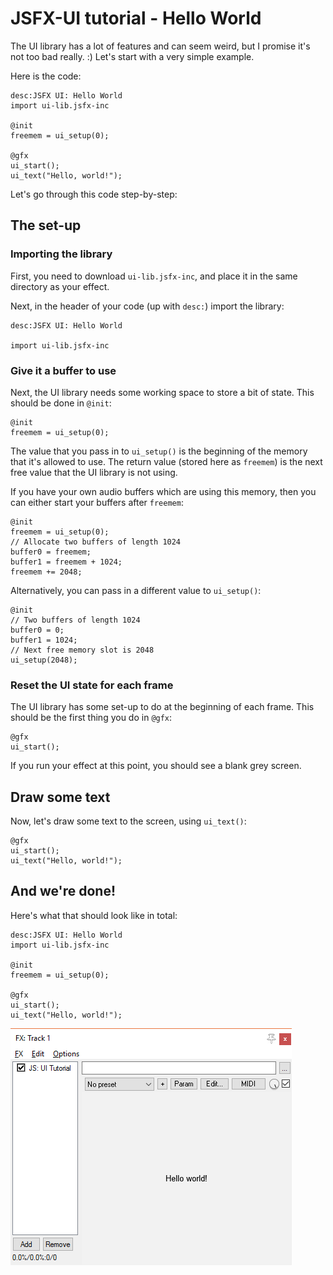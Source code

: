 # JSFX-UI tutorial - Hello World

The UI library has a lot of features and can seem weird, but I promise it's not too bad really. :)  Let's start with a very simple example.

Here is the code:

```eel2
desc:JSFX UI: Hello World
import ui-lib.jsfx-inc

@init
freemem = ui_setup(0);

@gfx
ui_start();
ui_text("Hello, world!");
```

Let's go through this code step-by-step:

## The set-up

### Importing the library

First, you need to download `ui-lib.jsfx-inc`, and place it in the same directory as your effect.

Next, in the header of your code (up with `desc:`) import the library:

```eel2
desc:JSFX UI: Hello World

import ui-lib.jsfx-inc
```

### Give it a buffer to use

Next, the UI library needs some working space to store a bit of state.  This should be done in `@init`:

```eel2
@init
freemem = ui_setup(0);
```

The value that you pass in to `ui_setup()` is the beginning of the memory that it's allowed to use.  The return value (stored here as `freemem`) is the next free value that the UI library is not using.

If you have your own audio buffers which are using this memory, then you can either start your buffers after `freemem`:

```eel2
@init
freemem = ui_setup(0);
// Allocate two buffers of length 1024
buffer0 = freemem;
buffer1 = freemem + 1024;
freemem += 2048;
```

Alternatively, you can pass in a different value to `ui_setup()`:

```eel2
@init
// Two buffers of length 1024
buffer0 = 0;
buffer1 = 1024;
// Next free memory slot is 2048
ui_setup(2048);
```

### Reset the UI state for each frame

The UI library has some set-up to do at the beginning of each frame.  This should be the first thing you do in `@gfx`:

```eel2
@gfx
ui_start();
```

If you run your effect at this point, you should see a blank grey screen.

## Draw some text

Now, let's draw some text to the screen, using `ui_text()`:

```eel2
@gfx
ui_start();
ui_text("Hello, world!");
```

## And we're done!

Here's what that should look like in total:

```eel2
desc:JSFX UI: Hello World
import ui-lib.jsfx-inc

@init
freemem = ui_setup(0);

@gfx
ui_start();
ui_text("Hello, world!");
```

![screenshot](images/1-1.png)